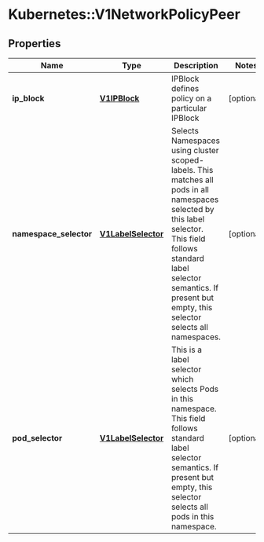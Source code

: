 # Kubernetes::V1NetworkPolicyPeer

## Properties
Name | Type | Description | Notes
------------ | ------------- | ------------- | -------------
**ip_block** | [**V1IPBlock**](V1IPBlock.md) | IPBlock defines policy on a particular IPBlock | [optional] 
**namespace_selector** | [**V1LabelSelector**](V1LabelSelector.md) | Selects Namespaces using cluster scoped-labels. This matches all pods in all namespaces selected by this label selector. This field follows standard label selector semantics. If present but empty, this selector selects all namespaces. | [optional] 
**pod_selector** | [**V1LabelSelector**](V1LabelSelector.md) | This is a label selector which selects Pods in this namespace. This field follows standard label selector semantics. If present but empty, this selector selects all pods in this namespace. | [optional] 



